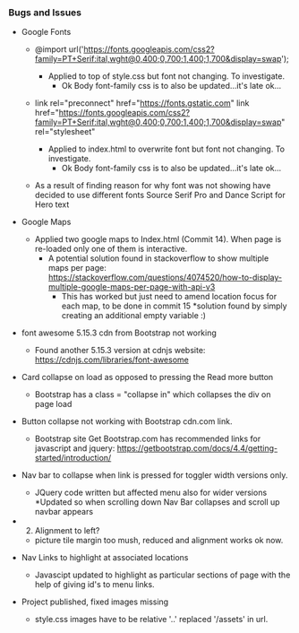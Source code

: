 ### Bugs and Issues

- Google Fonts
    * @import url('https://fonts.googleapis.com/css2?family=PT+Serif:ital,wght@0,400;0,700;1,400;1,700&display=swap');
        * Applied to top of style.css but font not changing. To investigate.
            * Ok Body font-family css is to also be updated...it's late ok...
    * link rel="preconnect" href="https://fonts.gstatic.com"
        link href="https://fonts.googleapis.com/css2?family=PT+Serif:ital,wght@0,400;0,700;1,400;1,700&display=swap" rel="stylesheet"
        * Applied to index.html to overwrite font but font not changing. To investigate.
            * Ok Body font-family css is to also be updated...it's late ok...
    
    * As a result of finding reason for why font was not showing have decided to use different fonts Source Serif Pro and Dance Script for Hero text

- Google Maps
    * Applied two google maps to Index.html (Commit 14). When page is re-loaded only one of them is interactive.
        * A potential solution found in stackoverflow to show multiple maps per page: https://stackoverflow.com/questions/4074520/how-to-display-multiple-google-maps-per-page-with-api-v3
            * This has worked but just need to amend location focus for each map, to be done in commit 15
                *solution found by simply creating an additional empty variable :)

- font awesome 5.15.3 cdn from Bootstrap not working
    * Found another 5.15.3 version at cdnjs website: https://cdnjs.com/libraries/font-awesome

- Card collapse on load as opposed to pressing the Read more button
    * Bootstrap has a class = "collapse in" which collapses the div on page load

- Button collapse not working with Bootstrap cdn.com link.
    * Bootstrap site Get Bootstrap.com has recommended links for javascript and jquery: https://getbootstrap.com/docs/4.4/getting-started/introduction/


- Nav bar to collapse when link is pressed for toggler width versions only.
    * JQuery code written but affected menu also for wider versions
        *Updated so when scrolling down Nav Bar collapses and scroll up navbar appears

- 2. Alignment to left? 
    * picture tile margin too mush, reduced and alignment works ok now.

- Nav Links to highlight at associated locations
    * Javascipt updated to highlight as particular sections of page with the help of giving id's to menu links.

- Project published, fixed images missing
    * style.css images have to be relative '..' replaced '/assets' in url.

